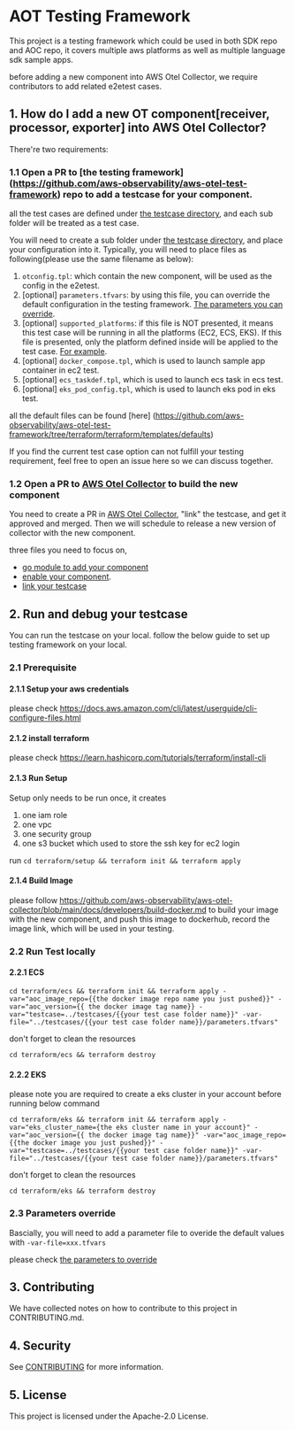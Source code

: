 # AOT Testing Framework
This project is a testing framework which could be used in both SDK repo and AOC repo, it covers multiple aws platforms as well as multiple language sdk sample apps. 

before adding a new component into AWS Otel Collector, we require contributors to add related e2etest cases. 

## 1. How do I add a new OT component[receiver, processor, exporter] into AWS Otel Collector? 

There're two requirements:

### 1.1 Open a PR to [the testing framework] (https://github.com/aws-observability/aws-otel-test-framework) repo to add a testcase for your component.

all the test cases are defined under [the testcase directory](https://github.com/aws-observability/aws-otel-test-framework/tree/terraform/terraform/testcases), and each sub folder will be treated as a test case. 

You will need to create a sub folder under [the testcase directory](https://github.com/aws-observability/aws-otel-test-framework/tree/terraform/terraform/testcases), and place your configuration into it. Typically, you will need to place files as following(please use the same filename as below):

1. `otconfig.tpl`: which contain the new component, will be used as the config in the e2etest. 
2. [optional] `parameters.tfvars`: by using this file, you can override the default configuration in the testing framework. [The parameters you can override](terraform/README.md). 
3. [optional] `supported_platforms`: if this file is NOT presented, it means this test case will be running in all the platforms (EC2, ECS, EKS). If this file is presented, only the platform defined inside will be applied to the test case. [For example](https://github.com/aws-observability/aws-otel-collector/blob/main/e2etest/testcases/ecsmetrics/supported_platforms). 
4. [optional] `docker_compose.tpl`, which is used to launch sample app container in ec2 test.
5. [optional] `ecs_taskdef.tpl`, which is used to launch ecs task in ecs test.
6. [optional] `eks_pod_config.tpl`, which is used to launch eks pod in eks test.

all the default files can be found [here] (https://github.com/aws-observability/aws-otel-test-framework/tree/terraform/terraform/templates/defaults)

If you find the current test case option can not fulfill your testing requirement, feel free to open an issue here so we can discuss together.

### 1.2 Open a PR to [AWS Otel Collector](https://github.com/aws-observability/aws-otel-collector) to build the new component

You need to create a PR in [AWS Otel Collector](https://github.com/aws-observability/aws-otel-collector), "link" the testcase, and get it approved and merged. Then we will schedule to release a new version of collector with the new component.

three files you need to focus on, 

* [go module to add your component](https://github.com/aws-observability/aws-otel-collector/blob/main/go.mod)
* [enable your component](https://github.com/aws-observability/aws-otel-collector/blob/main/pkg/defaultcomponents/defaults.go).
* [link your testcase](https://github.com/aws-observability/aws-otel-collector/e2etest/testcases.txt)

## 2. Run and debug your testcase

You can run the testcase on your local. follow the below guide to set up testing framework on your local.

### 2.1 Prerequisite

#### 2.1.1 Setup your aws credentials

please check https://docs.aws.amazon.com/cli/latest/userguide/cli-configure-files.html

#### 2.1.2 install terraform

please check https://learn.hashicorp.com/tutorials/terraform/install-cli

#### 2.1.3 Run Setup
Setup only needs to be run once, it creates 
1. one iam role
2. one vpc
3. one security group
4. one s3 bucket which used to store the ssh key for ec2 login

run
``
cd terraform/setup && terraform init && terraform apply
``

#### 2.1.4 Build Image

please follow https://github.com/aws-observability/aws-otel-collector/blob/main/docs/developers/build-docker.md to build your image with the new component, and push this image to dockerhub, record the image link, which will be used in your testing.


### 2.2 Run Test locally

#### 2.2.1 ECS

```shell
cd terraform/ecs && terraform init && terraform apply -var="aoc_image_repo={{the docker image repo name you just pushed}}" -var="aoc_version={{ the docker image tag name}} -var="testcase=../testcases/{{your test case folder name}}" -var-file="../testcases/{{your test case folder name}}/parameters.tfvars"
```

don't forget to clean the resources

```shell
cd terraform/ecs && terraform destroy
```

#### 2.2.2 EKS

please note you are required to create a eks cluster in your account before running below command

```shell
cd terraform/eks && terraform init && terraform apply -var="eks_cluster_name={the eks cluster name in your account}" -var="aoc_version={{ the docker image tag name}}" -var="aoc_image_repo={{the docker image you just pushed}}" -var="testcase=../testcases/{{your test case folder name}}" -var-file="../testcases/{{your test case folder name}}/parameters.tfvars"
```

don't forget to clean the resources

```
cd terraform/eks && terraform destroy
```

### 2.3 Parameters override

Bascially, you will need to add a parameter file to overide the default values with `-var-file=xxx.tfvars` 

please check [the parameters to override](terraform/README.md)

## 3. Contributing

We have collected notes on how to contribute to this project in CONTRIBUTING.md.

## 4. Security

See [CONTRIBUTING](CONTRIBUTING.md#security-issue-notifications) for more information.

## 5. License

This project is licensed under the Apache-2.0 License.

